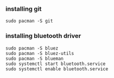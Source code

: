 
### installing git
    sudo pacman -S git


### installing bluetooth driver 
    sudo pacman -S bluez
    sudo pacman -S bluez-utils
    sudo pacman -S blueman
    sudo systemctl start bluetooth.service
    sudo systemctl enable bluetooth.service
